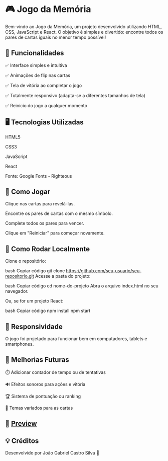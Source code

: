 # 🎮 Jogo da Memória
Bem-vindo ao Jogo da Memória, um projeto desenvolvido utilizando HTML, CSS, JavaScript e React. O objetivo é simples e divertido: encontre todos os pares de cartas iguais no menor tempo possível!

## 🚀 Funcionalidades
✅ Interface simples e intuitiva

✅ Animações de flip nas cartas

✅ Tela de vitória ao completar o jogo

✅ Totalmente responsivo (adapta-se a diferentes tamanhos de tela)

✅ Reinício do jogo a qualquer momento

## 🖥️ Tecnologias Utilizadas
HTML5

CSS3

JavaScript 

React

Fonte: Google Fonts - Righteous

## 🎯 Como Jogar
Clique nas cartas para revelá-las.

Encontre os pares de cartas com o mesmo símbolo.

Complete todos os pares para vencer.

Clique em "Reiniciar" para começar novamente.

## 🔧 Como Rodar Localmente
Clone o repositório:

bash
Copiar código
git clone https://github.com/seu-usuario/seu-repositorio.git
Acesse a pasta do projeto:

bash
Copiar código
cd nome-do-projeto
Abra o arquivo index.html no seu navegador.

Ou, se for um projeto React:

bash
Copiar código
npm install
npm start

## 📱 Responsividade
O jogo foi projetado para funcionar bem em computadores, tablets e smartphones.

## 📝 Melhorias Futuras
⏱️ Adicionar contador de tempo ou de tentativas

🔊 Efeitos sonoros para ações e vitória

🏆 Sistema de pontuação ou ranking

🎨 Temas variados para as cartas

## 📸 [Preview](public/assets/screenshots/image-1.jpg)

## 💡 Créditos
Desenvolvido por João Gabriel Castro Silva 🚀
